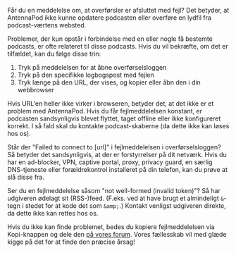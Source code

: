 Får du en meddelelse om, at overførsler er afsluttet med fejl? Det betyder, at AntennaPod ikke kunne opdatere podcasten eller overføre en lydfil fra podcast-værtens websted.

Problemer, der kun opstår i forbindelse med en eller nogle få bestemte podcasts, er ofte relateret til disse podcasts. Hvis du vil bekræfte, om det er tilfældet, kan du følge disse trin:

1. Tryk på meddelelsen for at åbne overførselsloggen
1. Tryk på den specifikke logbogspost med fejlen
1. Tryk længe på den URL, der vises, og kopier eller åbn den i din webbrowser

Hvis URL'en heller ikke virker i browseren, betyder det, at det ikke er et problem med AntennaPod. Hvis du får fejlmeddelelsen konstant, er podcasten sandsynligvis blevet flyttet, taget offline eller ikke konfigureret korrekt. I så fald skal du kontakte podcast-skaberne (da dette ikke kan løses hos os).

Står der "Failed to connect to [url]" i fejlmeddelelsen i overførselsloggen? Så betyder det sandsynligvis, at der er forstyrrelser på dit netværk. Hvis du har en ad-blocker, VPN, captive portal, proxy, privacy guard, en særlig DNS-tjeneste eller forældrekontrol installeret på din telefon, kan du prøve at slå disse fra.

Ser du en fejlmeddelelse såsom "not well-formed (invalid token)"? Så har udgiveren ødelagt sit (RSS-)feed. (F.eks. ved at have brugt et almindeligt `&`-tegn i stedet for at kode det som `&amp;`.) Kontakt venligst udgiveren direkte, da dette ikke kan rettes hos os.

Hvis du ikke kan finde problemet, bedes du kopiere fejlmeddelelsen via Kopi-knappen og dele den [på vores forum](https://forum.antennapod.org/c/support/7). Vores fællesskab vil med glæde kigge på det for at finde den præcise årsag!

